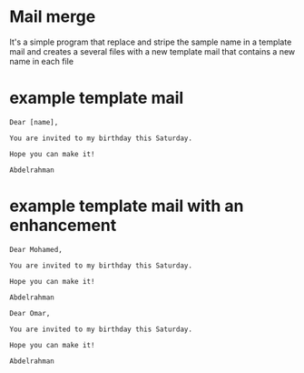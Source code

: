 # Mail merge

It's a simple program that replace and stripe the sample name in a template mail and creates a several files with a new template mail that contains a new name in each file


# example template mail

```
Dear [name],

You are invited to my birthday this Saturday.

Hope you can make it!

Abdelrahman

```

# example template mail with an enhancement

```
Dear Mohamed,

You are invited to my birthday this Saturday.

Hope you can make it!

Abdelrahman

```


```
Dear Omar,

You are invited to my birthday this Saturday.

Hope you can make it!

Abdelrahman

```
